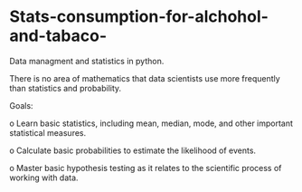 # Stats-consumption-for-alchohol-and-tabaco-
Data managment and statistics in python.

There is no area of mathematics that data scientists use more frequently than statistics and probability.

Goals:
  
  o	Learn basic statistics, including mean, median, mode, and other important statistical measures.
  
  o	Calculate basic probabilities to estimate the likelihood of events.
  
  o	Master basic hypothesis testing as it relates to the scientific process of working with data.

